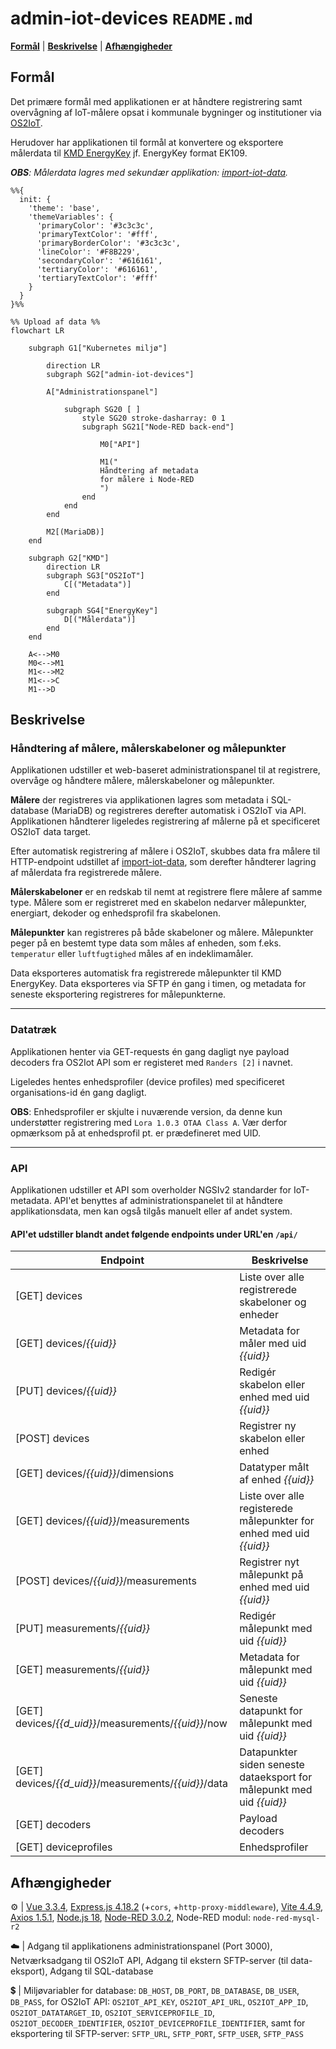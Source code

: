 
# admin-iot-devices `README.md`
[**Formål**](#formål) | [**Beskrivelse**](#beskrivelse) | [**Afhængigheder**](#afh%C3%A6ngigheder)

## Formål

Det primære formål med applikationen er at håndtere registrering samt overvågning af IoT-målere opsat i kommunale bygninger og institutioner via [OS2IoT](https://github.com/OS2iot). 

Herudover har applikationen til formål at konvertere og eksportere  målerdata til [KMD EnergyKey](https://www.kmd.dk/loesninger-og-services/loesninger/energi/kmd-energykey) jf. EnergyKey format EK109.

***OBS**: Målerdata lagres med sekundær applikation: [import-iot-data](https://github.com/Randers-Kommune-Digitalisering/import-iot-data).*

```mermaid
%%{
  init: {
    'theme': 'base',
    'themeVariables': {
      'primaryColor': '#3c3c3c',
      'primaryTextColor': '#fff',
      'primaryBorderColor': '#3c3c3c',
      'lineColor': '#F8B229',
      'secondaryColor': '#616161',
      'tertiaryColor': '#616161',
      'tertiaryTextColor': '#fff'
    }
  }
}%%

%% Upload af data %%
flowchart LR

	subgraph G1["Kubernetes miljø"]
	    
        direction LR
	    subgraph SG2["admin-iot-devices"]
	
	    A["Administrationspanel"] 
	    
	        subgraph SG20 [ ]
	            style SG20 stroke-dasharray: 0 1  
	            subgraph SG21["Node-RED back-end"]

                    M0["API"]
	            
	                M1("
	                Håndtering af metadata
	                for målere i Node-RED
	                ")
	            end
	        end
	    end
	            
        M2[(MariaDB)]
	end

	subgraph G2["KMD"]
        direction LR
	    subgraph SG3["OS2IoT"]
	        C[("Metadata")] 
	    end
	    
	    subgraph SG4["EnergyKey"]
	        D[("Målerdata")] 
	    end
    end
    
    A<-->M0
    M0<-->M1
    M1<-->M2
	M1<-->C
	M1-->D
```


## Beskrivelse

### Håndtering af målere, målerskabeloner og målepunkter

Applikationen udstiller et web-baseret administrationspanel til at registrere, overvåge og håndtere målere, målerskabeloner og målepunkter.

**Målere** der registreres via applikationen lagres som metadata i SQL-database (MariaDB) og registreres derefter automatisk i OS2IoT via API. Applikationen håndterer ligeledes registrering af målerne på et specificeret OS2IoT data target.

Efter automatisk registrering af målere i OS2IoT, skubbes data fra målere til HTTP-endpoint udstillet af [import-iot-data](https://github.com/Randers-Kommune-Digitalisering/import-iot-data), som derefter håndterer lagring af målerdata fra registrerede målere.

**Målerskabeloner** er en redskab til nemt at registrere flere målere af samme type. Målere som er registreret med en skabelon nedarver målepunkter, energiart, dekoder og enhedsprofil fra skabelonen. 

**Målepunkter** kan registreres på både skabeloner og målere. Målepunkter peger på en bestemt type data som måles af enheden, som f.eks. `temperatur` eller `luftfugtighed` måles af en indeklimamåler. 

Data eksporteres automatisk fra registrerede målepunkter til KMD EnergyKey. Data eksporteres via SFTP én gang i timen, og metadata for seneste eksportering registreres for målepunkterne.

---
### Datatræk

Applikationen henter via GET-requests én gang dagligt nye payload decoders fra OS2Iot API som er registeret med `Randers [2]` i navnet.

Ligeledes hentes enhedsprofiler (device profiles) med specificeret organisations-id én gang dagligt.

**OBS**: Enhedsprofiler er skjulte i nuværende version, da denne kun understøtter registrering med `Lora 1.0.3 OTAA Class A`. Vær derfor opmærksom på at enhedsprofil pt. er prædefineret med UID.

---
### API
Applikationen udstiller et API som overholder NGSIv2 standarder for IoT-metadata. API'et benyttes af administrationspanelet til at håndtere applikationsdata, men kan også tilgås manuelt eller af andet system.

#### API'et udstiller blandt andet følgende endpoints under URL'en `/api/`

|Endpoint| Beskrivelse |
|--|--|
| [GET] devices | Liste over alle registrerede skabeloner og enheder |
| [GET] devices/*{{uid}}* | Metadata for måler med uid *{{uid}}* |
| [PUT] devices/*{{uid}}* | Redigér skabelon eller enhed med uid *{{uid}}* |
| [POST] devices | Registrer ny skabelon eller enhed |
| [GET] devices/*{{uid}}*/dimensions | Datatyper målt af enhed *{{uid}}* |
| [GET] devices/*{{uid}}*/measurements | Liste over alle registerede målepunkter for enhed med uid *{{uid}}*
| [POST] devices/*{{uid}}*/measurements | Registrer nyt målepunkt på enhed med uid *{{uid}}* |
| [PUT] measurements/*{{uid}}* | Redigér målepunkt med uid *{{uid}}* |
| [GET] measurements/*{{uid}}* | Metadata for målepunkt med uid *{{uid}}* |
| [GET] devices/*{{d_uid}}*/measurements/*{{uid}}*/now | Seneste datapunkt for målepunkt med uid *{{uid}}* |
| [GET] devices/*{{d_uid}}*/measurements/*{{uid}}*/data | Datapunkter siden seneste dataeksport for målepunkt med uid *{{uid}}* |
| [GET] decoders | Payload decoders |
| [GET] deviceprofiles| Enhedsprofiler |


## Afhængigheder

:gear: | [Vue 3.3.4](https://vuejs.org), [Express.js 4.18.2](https://expressjs.com) (+`cors`, +`http-proxy-middleware`), [Vite 4.4.9](https://github.com/vitejs), [Axios 1.5.1](https://axios-http.com), [Node.js 18](https://docs.npmjs.com/downloading-and-installing-node-js-and-npm),  [Node-RED 3.0.2](https://nodered.org/docs/getting-started/windows), Node-RED modul: `node-red-mysql-r2`

:cloud: | Adgang til applikationens administrationspanel (Port 3000), Netværksadgang til OS2IoT API, Adgang til ekstern SFTP-server (til data-eksport), Adgang til SQL-database

:heavy_dollar_sign: | Miljøvariabler for database: 	`DB_HOST`, `DB_PORT`, `DB_DATABASE`, `DB_USER`, `DB_PASS`, for OS2IoT API: `OS2IOT_API_KEY`, `OS2IOT_API_URL`, `OS2IOT_APP_ID`, `OS2IOT_DATATARGET_ID`, `OS2IOT_SERVICEPROFILE_ID`, `OS2IOT_DECODER_IDENTIFIER`, `OS2IOT_DEVICEPROFILE_IDENTIFIER`, samt for eksportering til SFTP-server: `SFTP_URL`, `SFTP_PORT`, `SFTP_USER`, `SFTP_PASS`
